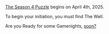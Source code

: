 #

[The Season 4 Puzzle](../documentation/minecraft/tweaks/initiation-candle.md) begins on April 4th, 2025.

To begin your initiation, you must find The Well.

Are you Ready for some Gamenights, [soon?](https://tanggle.io/profile/s4arg16032025)

[seecret]: <> (Well well well?)
[seecret]: <> (Aren't you a wise candidate?)
[seecret]: <> (To search beneath the surface)
[seecret]: <> (To see what hides in the dark)
[seecret]: <> (You will find few answers here)
[seecret]: <> (As only light guides the way)
[seecret]: <> (And The Well cannot be found)
[seecret]: <> (Without knowing what you seek)
[seecret]: <> (Until then, remember...)
